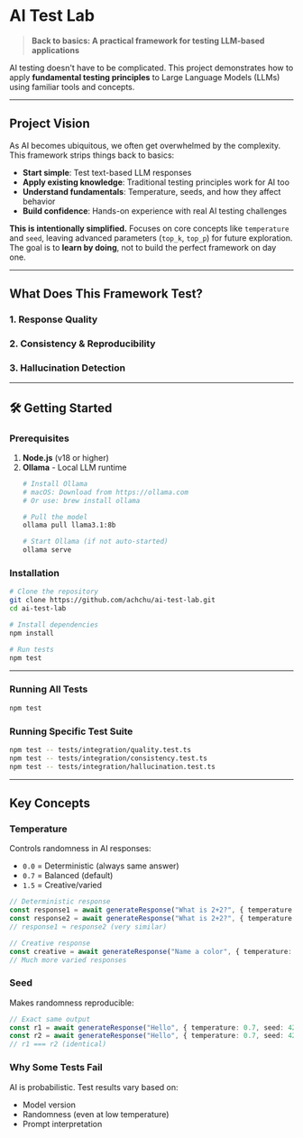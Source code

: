 # AI Test Lab

> **Back to basics: A practical framework for testing LLM-based applications**

AI testing doesn't have to be complicated. This project demonstrates how to apply **fundamental testing principles** to Large Language Models (LLMs) using familiar tools and concepts.

---

## Project Vision

As AI becomes ubiquitous, we often get overwhelmed by the complexity. This framework strips things back to basics:

- **Start simple**: Test text-based LLM responses
- **Apply existing knowledge**: Traditional testing principles work for AI too
- **Understand fundamentals**: Temperature, seeds, and how they affect behavior
- **Build confidence**: Hands-on experience with real AI testing challenges

**This is intentionally simplified.** Focuses on core concepts like `temperature` and `seed`, leaving advanced parameters (`top_k`, `top_p`) for future exploration. The goal is to **learn by doing**, not to build the perfect framework on day one.

---

## What Does This Framework Test?

### 1. Response Quality
### 2. Consistency & Reproducibility
### 3. Hallucination Detection
---

## 🛠️ Getting Started

### Prerequisites

1. **Node.js** (v18 or higher)
2. **Ollama** - Local LLM runtime
   ```bash
   # Install Ollama
   # macOS: Download from https://ollama.com
   # Or use: brew install ollama

   # Pull the model
   ollama pull llama3.1:8b

   # Start Ollama (if not auto-started)
   ollama serve
   ```

### Installation

```bash
# Clone the repository
git clone https://github.com/achchu/ai-test-lab.git
cd ai-test-lab

# Install dependencies
npm install

# Run tests
npm test
```

---

### Running All Tests
```bash
npm test
```

### Running Specific Test Suite
```bash
npm test -- tests/integration/quality.test.ts
npm test -- tests/integration/consistency.test.ts
npm test -- tests/integration/hallucination.test.ts
```

---

## Key Concepts

### Temperature
Controls randomness in AI responses:
- `0.0` = Deterministic (always same answer)
- `0.7` = Balanced (default)
- `1.5` = Creative/varied

```typescript
// Deterministic response
const response1 = await generateResponse("What is 2+2?", { temperature: 0.0 });
const response2 = await generateResponse("What is 2+2?", { temperature: 0.0 });
// response1 ≈ response2 (very similar)

// Creative response
const creative = await generateResponse("Name a color", { temperature: 1.5 });
// Much more varied responses
```

### Seed
Makes randomness reproducible:
```typescript
// Exact same output
const r1 = await generateResponse("Hello", { temperature: 0.7, seed: 42 });
const r2 = await generateResponse("Hello", { temperature: 0.7, seed: 42 });
// r1 === r2 (identical)
```

### Why Some Tests Fail
AI is probabilistic. Test results vary based on:
- Model version
- Randomness (even at low temperature)
- Prompt interpretation